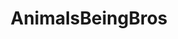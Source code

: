 ---
title: AnimalsBeingBros
crosslinks:
- livven
- aww
- AskReddit
- gifs
- pics
- titlegore
- IAmA
- WTF
- natureismetal
- PeopleFuckingDying
- HumansBeingBros
- funny
- todayilearned
- rarepuppers
- Altra
- Unexpected
- TheseFuckingAccounts
- AnimalsBeingJerks
- videos
- thisismylifenow
---
